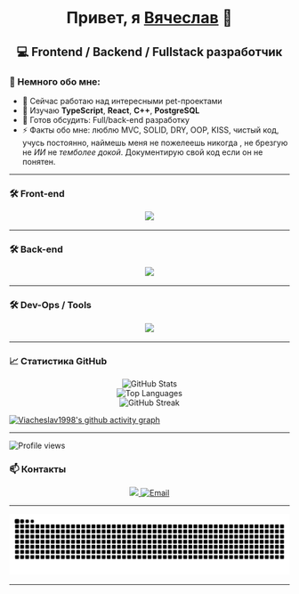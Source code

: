 
<br>

<h1 align="center">Привет, я <a href="https://github.com/ТВОЙ_НИК">Вячеслав</a> 👋</h1>
<h2 align="center">💻 Frontend / Backend / Fullstack разработчик</h2>



### 🧠 Немного обо мне:
- 🔭 Сейчас работаю над интересными pet-проектами  
- 🌱 Изучаю **TypeScript**, **React**, **C++**, **PostgreSQL**   
- 💬 Готов обсудить: Full/back-end разработку
- ⚡ Факты обо мне: люблю MVC, SOLID,  DRY, OOP, KISS, чистый код, учусь постоянно, наймешь меня не пожелеешь никогда  , не брезгую не *ИИ* не *темболее докой*.
Документирую свой код если он не понятен.

---

### 🛠️ Front-end

<p align="center">
  <img src="https://skillicons.dev/icons?i=js,ts,html,css,tailwind,bootstrap,vue,vuetify" />
</p>


---


### 🛠️ Back-end

<p align="center">
  <img src="https://skillicons.dev/icons?i=laravel,php,postgresql,cpp,nodejs" />
</p>



---

### 🛠️ Dev-Ops / Tools

<p align="center">
  <img src="https://skillicons.dev/icons?i=git,github,vscode,sublime,docker,postman" />
</p>


---

### 📈 Статистика GitHub

<p align="center">
  <img src="https://github-readme-stats.vercel.app/api?username=Viacheslav1998&show_icons=true&theme=tokyonight" alt="GitHub Stats" />
  <br/>
  <img src="https://github-readme-stats.vercel.app/api/top-langs/?username=Viacheslav1998&layout=compact&theme=tokyonight" alt="Top Languages" />
  <br>
    <img src="https://github-readme-streak-stats.herokuapp.com/?user=Viacheslav1998&theme=tokyonight" alt="GitHub Streak" />
    <br>
</p>

[![Viacheslav1998's github activity graph](https://github-readme-activity-graph.vercel.app/graph?username=Viacheslav1998&theme=tokyo-night)](https://github.com/ashutosh00710/github-readme-activity-graph)

---
<p>
  <img src="https://komarev.com/ghpvc/?username=Viacheslav1998&label=Profile%20views&color=0e75b6&style=flat" alt="Profile views" />
</p>


### 📫 Контакты

<p align="center">
  <a href="https://t.me/VKfullStackDev">
    <img src="https://img.shields.io/badge/Telegram-2CA5E0?style=for-the-badge&logo=telegram&logoColor=white" />
  </a>
  <a href="mailto:amazingSevenfix@gmail.com">
    <img src="https://img.shields.io/badge/Email-D14836?style=for-the-badge&logo=gmail&logoColor=white" alt="Email" />
  </a>
</p>

---

![snake animation](https://raw.githubusercontent.com/Viacheslav1998/Viacheslav1998/output/github-contribution-grid-snake-dark.svg)


---

